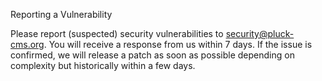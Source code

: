 Reporting a Vulnerability

Please report (suspected) security vulnerabilities to security@pluck-cms.org. You will receive a response from us within 7 days. 
If the issue is confirmed, we will release a patch as soon as possible depending on complexity but historically within a few days.

